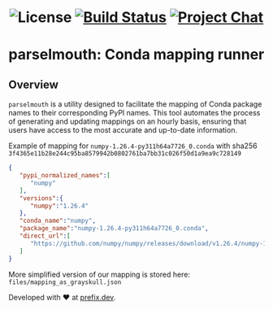 <h1>
  <a href="https://github.com/prefix-dev/parselmouth/">
  </a>
</h1>

<h1 align="center">

![License][license-badge]
[![Build Status][build-badge]][build]
[![Project Chat][chat-badge]][chat-url]


[license-badge]: https://img.shields.io/badge/license-BSD--3--Clause-blue?style=flat-square
[build-badge]: https://img.shields.io/github/actions/workflow/status/prefix-dev/parselmouth/updater.yml?style=flat-square&branch=main
[build]: https://github.com/prefix-dev/parselmouth/actions
[chat-badge]: https://img.shields.io/discord/1082332781146800168.svg?label=&logo=discord&logoColor=ffffff&color=7389D8&labelColor=6A7EC2&style=flat-square
[chat-url]: https://discord.gg/kKV8ZxyzY4

</h1>

# parselmouth: Conda mapping runner

## Overview

`parselmouth` is a utility designed to facilitate the mapping of Conda package names to their corresponding PyPI names. This tool automates the process of generating and updating mappings on an hourly basis, ensuring that users have access to the most accurate and up-to-date information.

Example of mapping for `numpy-1.26.4-py311h64a7726_0.conda` with sha256 `3f4365e11b28e244c95ba8579942b0802761ba7bb31c026f50d1a9ea9c728149`

```json
{
   "pypi_normalized_names":[
      "numpy"
   ],
   "versions":{
      "numpy":"1.26.4"
   },
   "conda_name":"numpy",
   "package_name":"numpy-1.26.4-py311h64a7726_0.conda",
   "direct_url":[
      "https://github.com/numpy/numpy/releases/download/v1.26.4/numpy-1.26.4.tar.gz"
   ]
}
```

More simplified version of our mapping is stored here: `files/mapping_as_grayskull.json`



Developed with ❤️ at [prefix.dev](https://prefix.dev).
